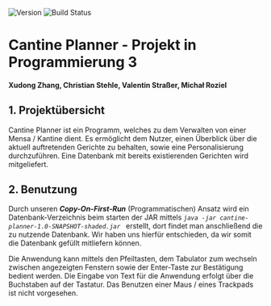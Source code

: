 ![Version](https://img.shields.io/badge/version-1.0--SNAPSHOT-blue)
![Build Status](https://github.com/Origin-Masters/Cantine-Planner/actions/workflows/maven.yml/badge.svg?branch=development)

# Cantine Planner - Projekt in Programmierung 3

#### Xudong Zhang, Christian Stehle, Valentin Straßer, Michał Roziel

## 1. Projektübersicht
Cantine Planner ist ein Programm, welches zu dem Verwalten von einer Mensa / Kantine dient. Es ermöglicht dem Nutzer, einen Überblick über die aktuell auftretenden Gerichte zu behalten, sowie eine Personalisierung durchzuführen.
Eine Datenbank mit bereits existierenden Gerichten wird mitgeliefert.

## 2. Benutzung
Durch unseren ***Copy-On-First-Run*** (Programmatischen) Ansatz wird ein Datenbank-Verzeichnis beim starten der JAR mittels
*`java -jar cantine-planner-1.0-SNAPSHOT-shaded.jar `*
erstellt, dort findet man anschließend die zu nutzende Datenbank. Wir haben uns hierfür entschieden, da wir somit die Datenbank gefüllt mitliefern können.

Die Anwendung kann mittels den Pfeiltasten, dem Tabulator zum wechseln zwischen angezeigten Fenstern sowie der Enter-Taste zur Bestätigung bedient werden.
Die Eingabe von Text für die Anwendung erfolgt über die Buchstaben auf der Tastatur.
Das Benutzen einer Maus / eines Trackpads ist nicht vorgesehen.

